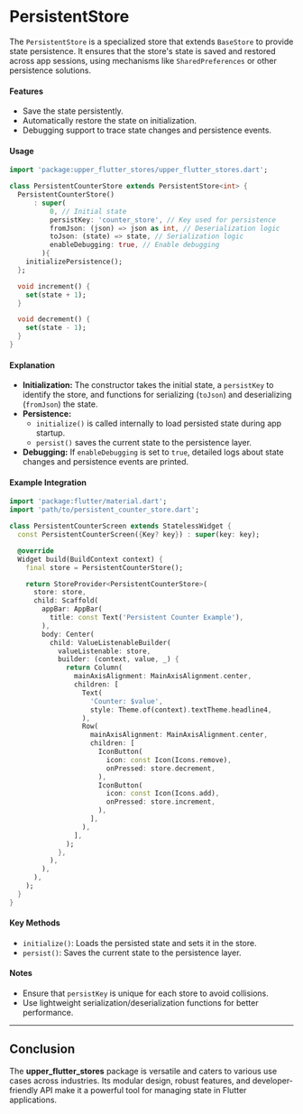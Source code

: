# PersistentStore

The `PersistentStore` is a specialized store that extends `BaseStore` to provide state persistence. It ensures that the store's state is saved and restored across app sessions, using mechanisms like `SharedPreferences` or other persistence solutions.

#### Features
- Save the state persistently.
- Automatically restore the state on initialization.
- Debugging support to trace state changes and persistence events.

#### Usage
```dart
import 'package:upper_flutter_stores/upper_flutter_stores.dart';

class PersistentCounterStore extends PersistentStore<int> {
  PersistentCounterStore()
      : super(
          0, // Initial state
          persistKey: 'counter_store', // Key used for persistence
          fromJson: (json) => json as int, // Deserialization logic
          toJson: (state) => state, // Serialization logic
          enableDebugging: true, // Enable debugging
        ){
    initializePersistence();
  };

  void increment() {
    set(state + 1);
  }

  void decrement() {
    set(state - 1);
  }
}
```

#### Explanation
- **Initialization:** The constructor takes the initial state, a `persistKey` to identify the store, and functions for serializing (`toJson`) and deserializing (`fromJson`) the state.
- **Persistence:**
  - `initialize()` is called internally to load persisted state during app startup.
  - `persist()` saves the current state to the persistence layer.
- **Debugging:** If `enableDebugging` is set to `true`, detailed logs about state changes and persistence events are printed.

#### Example Integration
```dart
import 'package:flutter/material.dart';
import 'path/to/persistent_counter_store.dart';

class PersistentCounterScreen extends StatelessWidget {
  const PersistentCounterScreen({Key? key}) : super(key: key);

  @override
  Widget build(BuildContext context) {
    final store = PersistentCounterStore();

    return StoreProvider<PersistentCounterStore>(
      store: store,
      child: Scaffold(
        appBar: AppBar(
          title: const Text('Persistent Counter Example'),
        ),
        body: Center(
          child: ValueListenableBuilder(
            valueListenable: store,
            builder: (context, value, _) {
              return Column(
                mainAxisAlignment: MainAxisAlignment.center,
                children: [
                  Text(
                    'Counter: $value',
                    style: Theme.of(context).textTheme.headline4,
                  ),
                  Row(
                    mainAxisAlignment: MainAxisAlignment.center,
                    children: [
                      IconButton(
                        icon: const Icon(Icons.remove),
                        onPressed: store.decrement,
                      ),
                      IconButton(
                        icon: const Icon(Icons.add),
                        onPressed: store.increment,
                      ),
                    ],
                  ),
                ],
              );
            },
          ),
        ),
      ),
    );
  }
}
```

#### Key Methods
- `initialize()`: Loads the persisted state and sets it in the store.
- `persist()`: Saves the current state to the persistence layer.

#### Notes
- Ensure that `persistKey` is unique for each store to avoid collisions.
- Use lightweight serialization/deserialization functions for better performance.

---

## Conclusion
The **upper_flutter_stores** package is versatile and caters to various use cases across industries. Its modular design, robust features, and developer-friendly API make it a powerful tool for managing state in Flutter applications.
